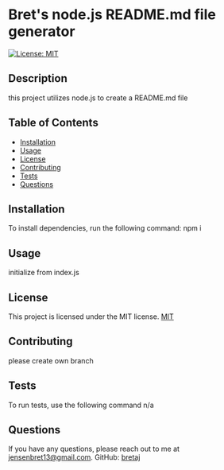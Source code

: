 
# Bret's node.js README.md file generator

[![License: MIT](https://img.shields.io/badge/License-MIT-yellow.svg)](https://opensource.org/licenses/MIT)

## Description
this project utilizes node.js to create a README.md file

## Table of Contents
- [Installation](#installation)
- [Usage](#usage)
- [License](#license)
- [Contributing](#contributing)
- [Tests](#tests)
- [Questions](#questions)

## Installation
To install dependencies, run the following command:
npm i
   
## Usage
initialize from index.js


## License
This project is licensed under the MIT license. [MIT](https://opensource.org/licenses/MIT)
    

## Contributing 
please create own branch

## Tests
To run tests, use the following command 
n/a
    
## Questions
If you have any questions, please reach out to me at 
[jensenbret13@gmail.com](mailto:jensenbret13@gmail.com).
GitHub: [bretaj](https://github.com/bretaj)
